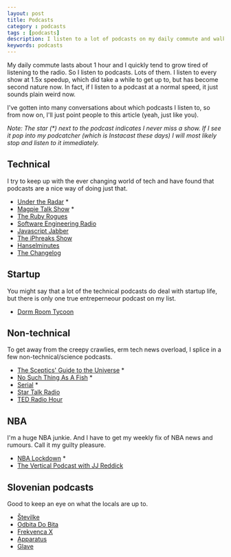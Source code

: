 ```yaml
---
layout: post
title: Podcasts
category : podcasts
tags : [podcasts]
description: I listen to a lot of podcasts on my daily commute and walks. Here are my current subscriptions.
keywords: podcasts
---
```


My daily commute lasts about 1 hour and I quickly tend to grow tired of listening to the radio. So I listen to podcasts. Lots of them. I listen to every show at 1.5x speedup, which did take a while to get up to, but has become second nature now. In fact, if I listen to a podcast at a normal speed, it just sounds plain weird now.

I've gotten into many conversations about which podcasts I listen to, so from now on, I'll just point people to this article (yeah, just like you).

_Note: The star (*) next to the podcast indicates I never miss a show. If I see it pop into my podcatcher (which is Instacast these days) I will most likely stop and listen to it immediately._

## Technical

I try to keep up with the ever changing world of tech and have found that podcasts are a nice way of doing just that.

* [Under the Radar](https://www.relay.fm/radar) *
* [Magpie Talk Show](http://samnewman.io/podcast/) *
* [The Ruby Rogues](https://devchat.tv/ruby-rogues/)
* [Software Engineering Radio](http://www.se-radio.net)
* [Javascript Jabber](https://devchat.tv/js-jabber/)
* [The iPhreaks Show](https://devchat.tv/iphreaks)
* [Hanselminutes](http://hanselminutes.com)
* [The Changelog](https://changelog.com/podcast/)

## Startup

You might say that a lot of the technical podcasts do deal with startup life, but there is only one true entreperneour podcast on my list.

* [Dorm Room Tycoon](http://drt.fm)

## Non-technical

To get away from the creepy crawlies, erm tech news overload, I splice in a few non-technical/science podcasts.

* [The Sceptics' Guide to the Universe](http://www.theskepticsguide.org) *
* [No Such Thing As A Fish](http://qi.com/podcast/) *
* [Serial](https://serialpodcast.org) *
* [Star Talk Radio](http://www.startalkradio.net)
* [TED Radio Hour](http://www.npr.org/programs/ted-radio-hour/)

## NBA

I'm a huge NBA junkie. And I have to get my weekly fix of NBA news and rumours. Call it my guilty pleasure.

* [NBA Lockdown](http://espn.go.com/espnradio/podcast/archive?id=3634017) *
* [The Vertical Podcast with JJ Reddick](http://sports.yahoo.com/author/jj-redick/)

## Slovenian podcasts

Good to keep an eye on what the locals are up to.

* [Številke](http://www.rtvslo.si/stevilke)
* [Odbita Do Bita](http://val202.rtvslo.si/odbita/)
* [Frekvenca X](http://val202.rtvslo.si/frekvencax/)
* [Apparatus](http://apparatus.si/oddaja/pogovor/)
* [Glave](http://apparatus.si/oddaja/glave/)
